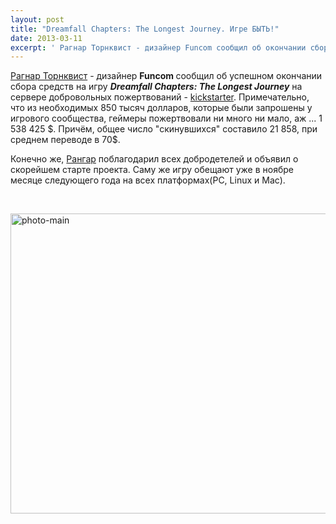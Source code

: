 ```yaml
---
layout: post
title: "Dreamfall Chapters: The Longest Journey. Игре БЫТЬ!"
date: 2013-03-11
excerpt: ' Рагнар Торнквист - дизайнер Funcom сообщил об окончании сбора средств на игру...'
---
```


<span style="text-decoration: underline;">Рагнар Торнквист</span> - дизайнер <b>Funcom </b>сообщил об успешном окончании сбора средств на игру <strong><em>Dreamfall Chapters: The Longest Journey</em></strong> на сервере добровольных пожертвований - <a href="http://www.kickstarter.com/">kickstarter</a>. Примечательно, что из необходимых 850 тысяч долларов, которые были запрошены у игрового сообщества, геймеры пожертвовали ни много ни мало, аж ... 1 538 425 $. Причём, общее число "скинувшихся" составило 21 858, при среднем переводе в 70$.

Конечно же, <span style="text-decoration: underline;">Рангар</span> поблагодарил всех добродетелей и объявил о скорейшем старте проекта. Саму же игру обещают уже в ноябре месяце следующего года на всех платформах(PC, Linux и Mac).

&nbsp;

<a href="http://gamersoul.ru/wp-content/uploads/2013/03/photo-main.jpg"><img class="size-full wp-image-1685 aligncenter" alt="photo-main" src="http://gamersoul.ru/wp-content/uploads/2013/03/photo-main.jpg" width="640" height="480" /></a>